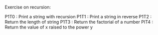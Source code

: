 Exercise on recursion:

P1T0 : Print a string with recursion
P1T1 : Print a string in reverse
P1T2 : Return the length of string
P1T3 : Return the factorial of a number
PIT4 : Return the value of x raised to the power y